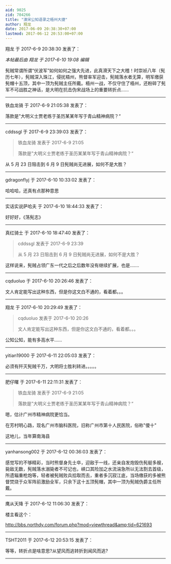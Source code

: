 ```yaml
---
aid: 9025
zid: 704266
title: "澳宋公知语录之梧州大捷"
author: 翔龙
date: 2017-06-09 20:38:30+07:00
lastmod: 2017-06-12 20:53:00+07:00
---
```


翔龙 于 2017-6-9 20:38:30 发表了：

_本帖最后由 翔龙 于 2017-6-10 19:08 编辑_

髡贼常谓所谓“伏波军”如何如何之强大先进，此真滑天下之大稽！时崇祯八年（髡历七年），髡贼深入珠江，侵扰梧州，熊督率军迎击，髡贼落水者无算，明军缴获髡帽十五顶，其中一顶为髡贼主任所戴。梧州一战，不仅守住了梧州，还粉碎了髡军不可战胜之神话，是大明在抗击伪宋战场上的重要转折点……

---

铁血龙骑 于 2017-6-9 21:05:38 发表了：

落款是”大明义士贾老练于圣历某某年写于青山精神病院？“

---

cddssgl 于 2017-6-9 23:39:03 发表了：

> 铁血龙骑 发表于 2017-6-9 21:05
>
> 落款是”大明义士贾老练于圣历某某年写于青山精神病院？“

从 5 月 23 日阻击到 6 月 9 日髡贼尚无进展，如何不是大胜？

---

gdragonflyj 于 2017-6-10 10:33:02 发表了：

哈哈哈，还真有点那种意思

---

实话实说萨哈夫 于 2017-6-10 18:44:33 发表了：

好好好，《荡髡志》

---

真红骑士 于 2017-6-10 18:47:40 发表了：

> cddssgl 发表于 2017-6-9 23:39
>
> 从 5 月 23 日阻击到 6 月 9 日髡贼尚无进展，如何不是大胜？

这样说来，髡贼占领广东一代之后之后数年没有继续扩展，也是.......

---

cqduoluo 于 2017-6-10 20:26:46 发表了：

文人肯定能写出这种东西，但是你这文白不通的，看着都。。。

---

翔龙 于 2017-6-10 20:29:49 发表了：

> cqduoluo 发表于 2017-6-10 20:26
>
> 文人肯定能写出这种东西，但是你这文白不通的，看着都。。。

公知公知，能有多高水平……

---

yitian19000 于 2017-6-11 22:05:03 发表了：

必须有歼灭髡贼千万，大明将士胜利转进。。。。。

---

肥仔曙 于 2017-6-11 22:11:31 发表了：

> 铁血龙骑 发表于 2017-6-9 21:05
>
> 落款是”大明义士贾老练于圣历某某年写于青山精神病院？“

嗯，估计广州市精神病院更恰当。

在芳村明心路，现名广州市脑科医院，旧称广州市第十人民医院，俗称"傻十"

这地儿，当年算南海县

---

yanhansong002 于 2017-6-12 00:36:03 发表了：

感觉写的不够精彩，当时熊督身先士卒，迎敌于一线，还亲自发炮毁伤髡艇多艘，毙敌无数，髡贼落水溺毙者不可记也，峡口其险加之水流湍急所以无法割去首级，所遗辎重枪炮等，轻者被髡贼败兵拾取而去，重者多沉寂江底，当场缴获的多被熊督焚烧于众军阵前激励全军，只余下这十五顶髡帽，其中一顶为髡贼伪爵主任所戴。

---

鹰从天降 于 2017-6-12 11:06:30 发表了：

楼主看这个：

http://bbs.northdy.com/forum.php?mod=viewthread&amp;tid=621693

---

TSHT2011 于 2017-6-12 20:53:15 发表了：

等等，转折点是啥意思?从望风而逃转折到闻风而逃?

---

